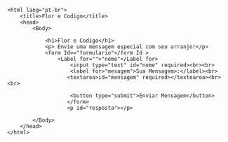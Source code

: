  <!DOCTYPE HTML>
    <html lang="pt-br">
        <title>Flor e Codigo</title>
        <head>
            <Body>

                <h1>Flor e Codigo</h1>
                <p> Envie uma mensagem especial com seu arranjo!</p>
                <form Id>="formulario"</form Id >
                    <Label for="">"nome"</Label for>
                        <input type="text" id="nome" required><br><br>
                        <label for>"mesagem">Sua Mensagem>:</label><br>
                       <textarea>id="mensagem" required></textearea><br><br> 

                        <button type="submit">Enviar Mensagem</button>
                       </form>
                       <p id="resposta"></p>
<script>
    document.getElementById("formulario")
    var form= docuemt.getElementById("formulario")
    form.addEventListener("submit",function(event)){event.preseventDefault();
        var nome=nome.value;
        var mensagem=mensagem.value;

console.log(`Obrigado,${nome.valor}!sua mensagem foi enviada com sucesso:${mensagem.valor}`);
}
</script>

            </Body>
        </head>
    </html>
